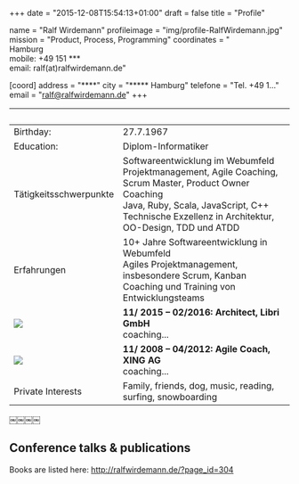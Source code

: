 +++
date = "2015-12-08T15:54:13+01:00"
draft = false
title = "Profile"

name 			= "Ralf Wirdemann"
profileimage 	= "img/profile-RalfWirdemann.jpg"
mission 		= "Product, Process, Programming"
coordinates 	= "****<br>**** Hamburg<br>mobile: +49 151 ***<br>email: ralf(at)ralfwirdemann.de"


[coord]
	address = "****"
	city = "***** Hamburg"
	telefone = "Tel. +49 1..."
	email = "ralf@ralfwirdemann.de"
+++

&nbsp;  | &nbsp;
--------|-------
Birthday:  | 27.7.1967
Education: | Diplom-Informatiker
Tätigkeitsschwerpunkte | Softwareentwicklung im Webumfeld<br>Projektmanagement, Agile Coaching, Scrum Master, Product Owner Coaching<br>Java, Ruby, Scala, JavaScript, C++<br>Technische Exzellenz in Architektur, OO-Design, TDD und ATDD
Erfahrungen | 10+ Jahre Softwareentwicklung in Webumfeld<br>Agiles Projektmanagement, insbesondere Scrum, Kanban<br>Coaching und Training von Entwicklungsteams
<img src="http://home.libri.de/fileadmin/user_upload/header_logo.png"> |**11/ 2015 – 02/2016: Architect, Libri GmbH**<br>coaching...
<img src="https://corporate.xing.com/typo3temp/pics/b994770776.jpg"> |**11/ 2008 – 04/2012: Agile Coach, XING AG**<br>coaching...
Private Interests | Family, friends, dog, music, reading, surfing, snowboarding



￼￼￼￼
## Conference talks & publications

Books are listed here: http://ralfwirdemann.de/?page_id=304

